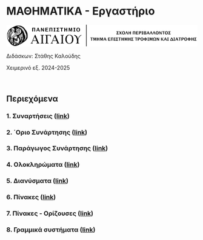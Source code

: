 # ΜΑΘΗΜΑΤΙΚΑ - Εργαστήριο

![Aegean_Logo](./images/aegean_line_logo.png)

Διδάσκων: Στάθης Καλούδης

Χειμερινό εξ. 2024-2025


</br>

## Περιεχόμενα

### 1. Συναρτήσεις ([link](./chapter_1.md))

### 2. ΄Οριο Συνάρτησης ([link](./chapter_2.md))

### 3. Παράγωγος Συνάρτησης ([link](./chapter_3.md))

### 4. Ολοκληρώματα ([link](./chapter_4.md))

### 5. Διανύσματα ([link](./chapter_5.md))

### 6. Πίνακες ([link](./chapter_6.md))

### 7. Πίνακες - Ορίζουσες ([link](./chapter_7.md))

### 8. Γραμμικά συστήματα ([link](./chapter_8.md))


    
    
